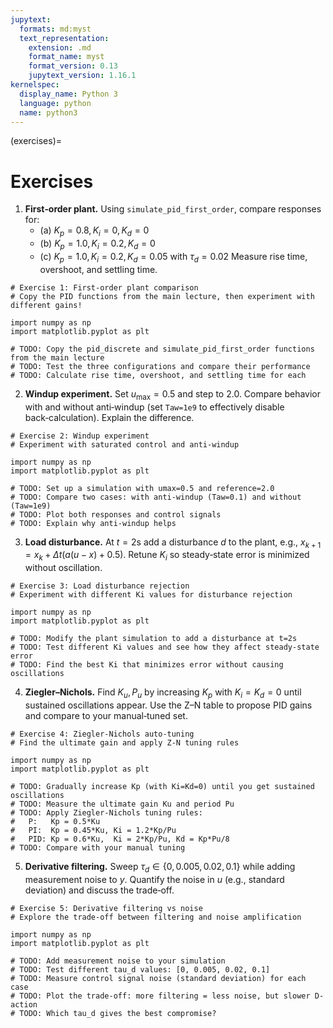 ```yaml
---
jupytext:
  formats: md:myst
  text_representation:
    extension: .md
    format_name: myst
    format_version: 0.13
    jupytext_version: 1.16.1
kernelspec:
  display_name: Python 3
  language: python
  name: python3
---
```


(exercises)=
# Exercises

 1. **First‑order plant.** Using `simulate_pid_first_order`, compare responses for:
    - (a) $K_p=0.8, K_i=0, K_d=0$
    - (b) $K_p=1.0, K_i=0.2, K_d=0$
    - (c) $K_p=1.0, K_i=0.2, K_d=0.05$ with $\tau_d=0.02$
    Measure rise time, overshoot, and settling time.

```{code-cell} ipython3
# Exercise 1: First-order plant comparison
# Copy the PID functions from the main lecture, then experiment with different gains!

import numpy as np
import matplotlib.pyplot as plt

# TODO: Copy the pid_discrete and simulate_pid_first_order functions from the main lecture
# TODO: Test the three configurations and compare their performance
# TODO: Calculate rise time, overshoot, and settling time for each

```

 2. **Windup experiment.** Set $u_{\max}=0.5$ and step to 2.0. Compare behavior with and without anti‑windup
    (set `Taw=1e9` to effectively disable back‑calculation). Explain the difference.

```{code-cell} ipython3
# Exercise 2: Windup experiment
# Experiment with saturated control and anti-windup

import numpy as np
import matplotlib.pyplot as plt

# TODO: Set up a simulation with umax=0.5 and reference=2.0
# TODO: Compare two cases: with anti-windup (Taw=0.1) and without (Taw=1e9)
# TODO: Plot both responses and control signals
# TODO: Explain why anti-windup helps

```

 3. **Load disturbance.** At $t=2$s add a disturbance $d$ to the plant, e.g., $x_{k+1}=x_k+\Delta t(a(u-x)+0.5)$.
    Retune $K_i$ so steady‑state error is minimized without oscillation.

```{code-cell} ipython3
# Exercise 3: Load disturbance rejection
# Experiment with different Ki values for disturbance rejection

import numpy as np
import matplotlib.pyplot as plt

# TODO: Modify the plant simulation to add a disturbance at t=2s
# TODO: Test different Ki values and see how they affect steady-state error
# TODO: Find the best Ki that minimizes error without causing oscillations

```

 4. **Ziegler–Nichols.** Find $K_u,P_u$ by increasing $K_p$ with $K_i=K_d=0$ until sustained oscillations appear.
    Use the Z–N table to propose PID gains and compare to your manual‑tuned set.

```{code-cell} ipython3
# Exercise 4: Ziegler-Nichols auto-tuning
# Find the ultimate gain and apply Z-N tuning rules

import numpy as np
import matplotlib.pyplot as plt

# TODO: Gradually increase Kp (with Ki=Kd=0) until you get sustained oscillations
# TODO: Measure the ultimate gain Ku and period Pu
# TODO: Apply Ziegler-Nichols tuning rules:
#   P:   Kp = 0.5*Ku
#   PI:  Kp = 0.45*Ku, Ki = 1.2*Kp/Pu  
#   PID: Kp = 0.6*Ku,  Ki = 2*Kp/Pu, Kd = Kp*Pu/8
# TODO: Compare with your manual tuning

```

 5. **Derivative filtering.** Sweep $\tau_d\in\{0, 0.005, 0.02, 0.1\}$ while adding measurement noise to $y$.
    Quantify the noise in $u$ (e.g., standard deviation) and discuss the trade‑off.

```{code-cell} ipython3
# Exercise 5: Derivative filtering vs noise
# Explore the trade-off between filtering and noise amplification

import numpy as np
import matplotlib.pyplot as plt

# TODO: Add measurement noise to your simulation
# TODO: Test different tau_d values: [0, 0.005, 0.02, 0.1]
# TODO: Measure control signal noise (standard deviation) for each case
# TODO: Plot the trade-off: more filtering = less noise, but slower D-action
# TODO: Which tau_d gives the best compromise?

```